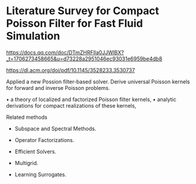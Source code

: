 # Literature Survey for Compact Poisson Filter for Fast Fluid Simulation

https://docs.qq.com/doc/DTmZHRFlla0JJWlBX?_t=1706273458665&u=d73228a2951046ec93031e6959be4db8

https://dl.acm.org/doi/pdf/10.1145/3528233.3530737

Applied a new Possion filter-based solver. Derive universal Poisson kernels for forward and inverse Poisson problems.

• a theory of localized and factorized Poisson filter kernels,
• analytic derivations for compact realizations of these kernels,

Related methods

- Subspace and Spectral Methods.

- Operator Factorizations.

- Efficient Solvers.

- Multigrid.

- Learning Surrogates.


